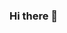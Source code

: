 ### Hi there 👋

<!--
**VincentJouanne/VincentJouanne** is a ✨ _special_ ✨ repository because its `README.md` (this file) appears on your GitHub profile.

Here are some ideas to get you started:

- 🔭 I’m currently working on the repository Flutter Bloc Clean Architecture
- 💼 I am employed as a Flutter Lead Developer @bamlab

[![Vincent Jouanne's GitHub stats](https://github-readme-stats.vercel.app/api?username=VincentJouanne)](https://github.com/VincentJouanne/github-readme-stats)
-->
